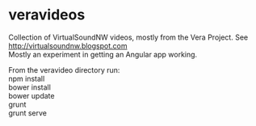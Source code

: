 veravideos
==========

Collection of VirtualSoundNW videos, mostly from the Vera Project. See http://virtualsoundnw.blogspot.com<br>
Mostly an experiment in getting an Angular app working.<br>

From the veravideo directory run:<br>
npm install<br>
bower install<br>
bower update<br>
grunt<br>
grunt serve<br>
